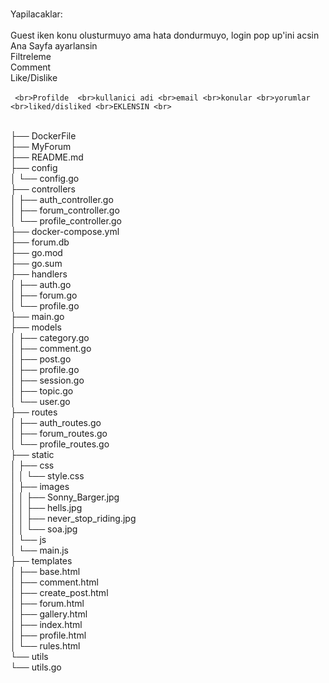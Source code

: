 <br>Yapilacaklar:
<br>
<br>Guest iken konu olusturmuyo ama hata dondurmuyo, login pop up'ini acsin
<br>Ana Sayfa ayarlansin
<br>Filtreleme
<br>Comment
<br>Like/Dislike
<br>
<br>`
<br>Profilde 
<br>kullanici adi
<br>email
<br>konular
<br>yorumlar
<br>liked/disliked
<br>EKLENSIN
<br>`

<br>├── DockerFile
<br>├── MyForum
<br>├── README.md
<br>├── config
<br>│   └── config.go
<br>├── controllers
<br>│   ├── auth_controller.go
<br>│   ├── forum_controller.go
<br>│   └── profile_controller.go
<br>├── docker-compose.yml
<br>├── forum.db
<br>├── go.mod
<br>├── go.sum
<br>├── handlers
<br>│   ├── auth.go
<br>│   ├── forum.go
<br>│   └── profile.go
<br>├── main.go
<br>├── models
<br>│   ├── category.go
<br>│   ├── comment.go
<br>│   ├── post.go
<br>│   ├── profile.go
<br>│   ├── session.go
<br>│   ├── topic.go
<br>│   └── user.go
<br>├── routes
<br>│   ├── auth_routes.go
<br>│   ├── forum_routes.go
<br>│   └── profile_routes.go
<br>├── static
<br>│   ├── css
<br>│   │   └── style.css
<br>│   ├── images
<br>│   │   ├── Sonny_Barger.jpg
<br>│   │   ├── hells.jpg
<br>│   │   ├── never_stop_riding.jpg
<br>│   │   └── soa.jpg
<br>│   └── js
<br>│       └── main.js
<br>├── templates
<br>│   ├── base.html
<br>│   ├── comment.html
<br>│   ├── create_post.html
<br>│   ├── forum.html
<br>│   ├── gallery.html
<br>│   ├── index.html
<br>│   ├── profile.html
<br>│   └── rules.html
<br>└── utils
<br>    └── utils.go
